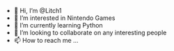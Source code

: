 - 👋 Hi, I’m @Litch1
- 👀 I’m interested in Nintendo Games
- 🌱 I’m currently learning Python
- 💞️ I’m looking to collaborate on any interesting people
- 📫 How to reach me ...

<!---
Litch1/Litch1 is a ✨ special ✨ repository because its `README.md` (this file) appears on your GitHub profile.
You can click the Preview link to take a look at your changes.
--->
